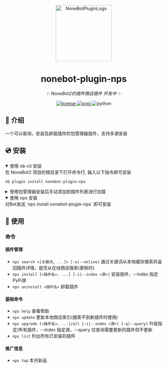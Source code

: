 <div align="center">
  <img src="https://cdn.liteyuki.icu/static/img/liteyuki_icon_640.png" width="180" height="180" alt="NoneBotPluginLogo">

</div>

<div align="center">

# nonebot-plugin-nps

_✨ NoneBot2的插件商店插件 开发中 ✨_


<a href="./LICENSE">
    <img src="https://img.shields.io/github/license/LiteyukiStudio/nonebot-plugin-nps.svg" alt="license">
</a>
<a href="https://pypi.python.org/pypi/nonebot-plugin-nps">
    <img src="https://img.shields.io/pypi/v/nonebot-plugin-nps.svg" alt="pypi">
</a>
<img src="https://img.shields.io/badge/python-3.10+-blue.svg" alt="python">

</div>

## 📖 介绍

一个可以查询，安装及卸载插件的包管理器插件，支持多源安装

## 💿 安装

<details open>
<summary>使用 nb-cli 安装</summary>
在 NoneBot2 项目的根目录下打开命令行, 输入以下指令即可安装

    nb plugin install nonebot-plugin-nps

</details>

<details>
<summary>使用包管理器安装后手动添加到插件列表进行加载</summary>
在 nonebot2 项目的插件目录下, 打开命令行, 根据你使用的包管理器, 输入相应的安装命令

<details>
<summary>pip</summary>

    pip install nonebot-plugin-nps

</details>
<details>
<summary>pdm</summary>

    pdm add nonebot-plugin-nps

</details>
<details>
<summary>poetry</summary>

    poetry add nonebot-plugin-nps

</details>
<details>
<summary>conda</summary>

    conda install nonebot-plugin-nps

</details>
</details>

<details open>
<summary>使用 nps 安装</summary>
对Bot发送 `nps install nonebot-plugin-nps` 即可安装
</details>

## 🎉 使用

### 命令

#### 插件管理

- `nps search <[关键词, ...]> [-o|--online]` 通过关键词从本地缓存搜索并返回插件详情，是否从在线商店搜索(更耗时)
- `nps install [<插件名>, ...] [-i|--index <源>]` 安装插件，--index 指定PyPi源
- `nps uninstall <插件名>` 卸载插件

#### 基础命令

- `nps help` 查看帮助
- `nps update` 更新本地商店索引(搜索不到新插件时使用)
- `nps upgrade [<插件名>, ...]/all [-i|--index <源>] [-q|--query]` 升级指定/所有插件，--index 指定源，--query 仅查询需要更新的插件但不更新
- `nps list` 列出所有已安装的插件

#### 推广信息

- `nps top` 本月新品